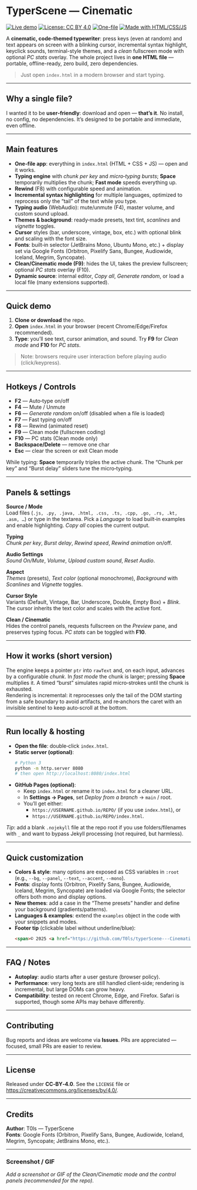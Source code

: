 # TyperScene — Cinematic

[![Live demo](https://img.shields.io/badge/demo-live-brightgreen?style=for-the-badge)](https://T0ls.github.io/typerScene---Cinematic/index.html)
[![License: CC BY 4.0](https://img.shields.io/badge/License-CC--BY--4.0-0a66ff?style=for-the-badge)](https://creativecommons.org/licenses/by/4.0/)
[![One-file](https://img.shields.io/badge/one--file-index.html-39ff14?style=for-the-badge)](#)
[![Made with HTML/CSS/JS](https://img.shields.io/badge/made%20with-HTML%20%2F%20CSS%20%2F%20JS-1f6feb?style=for-the-badge)](#)

A **cinematic, code-themed typewriter**: press keys (even at random) and text appears on screen with a blinking cursor, incremental syntax highlight, keyclick sounds, terminal-style themes, and a *clean* fullscreen mode with optional *PC stats* overlay. The whole project lives in **one HTML file** — portable, offline-ready, zero build, zero dependencies.

> Just open `index.html` in a modern browser and start typing.

---

## Why a single file?

I wanted it to be **user‑friendly**: download and open — **that’s it**. No install, no config, no dependencies. It’s designed to be portable and immediate, even offline.

---

## Main features

- **One‑file app**: everything in `index.html` (HTML + CSS + JS) — open and it works.
- **Typing engine** with *chunk per key* and *micro‑typing bursts*; **Space** temporarily multiplies the chunk; **Fast mode** speeds everything up.
- **Rewind** (F8) with configurable speed and animation.
- **Incremental syntax highlighting** for multiple languages, optimized to reprocess only the “tail” of the text while you type.
- **Typing audio** (WebAudio): mute/unmute (F4), master volume, and custom sound upload.
- **Themes & background**: ready‑made presets, text tint, *scanlines* and *vignette* toggles.
- **Cursor** styles (bar, underscore, vintage, box, etc.) with optional blink and scaling with the font size.
- **Fonts**: built‑in selector (JetBrains Mono, Ubuntu Mono, etc.) + display set via Google Fonts (Orbitron, Pixelify Sans, Bungee, Audiowide, Iceland, Megrim, Syncopate).
- **Clean/Cinematic mode (F9)**: hides the UI, takes the preview fullscreen; optional *PC stats* overlay (F10).
- **Dynamic source**: internal editor, *Copy all*, *Generate random*, or load a local file (many extensions supported).

---

## Quick demo

1. **Clone or download** the repo.  
2. **Open** `index.html` in your browser (recent Chrome/Edge/Firefox recommended).  
3. **Type**: you’ll see text, cursor animation, and sound. Try **F9** for *Clean mode* and **F10** for *PC stats*.

> Note: browsers require user interaction before playing audio (click/keypress).

---

## Hotkeys / Controls

- **F2** — Auto‑type on/off  
- **F4** — Mute / Unmute  
- **F6** — *Generate random* on/off (disabled when a file is loaded)  
- **F7** — Fast typing on/off  
- **F8** — Rewind (animated reset)  
- **F9** — Clean mode (fullscreen coding)  
- **F10** — PC stats (Clean mode only)  
- **Backspace/Delete** — remove one char  
- **Esc** — clear the screen or exit Clean mode  

While typing: **Space** temporarily triples the active *chunk*. The “Chunk per key” and “Burst delay” sliders tune the micro‑typing.

---

## Panels & settings

**Source / Mode**  
Load files (`.js, .py, .java, .html, .css, .ts, .cpp, .go, .rs, .kt, .asm, …`) or type in the textarea. Pick a *Language* to load built‑in examples and enable highlighting. *Copy all* copies the current output.

**Typing**  
*Chunk per key*, *Burst delay*, *Rewind speed*, *Rewind animation* on/off.

**Audio Settings**  
*Sound On/Mute*, *Volume*, *Upload custom sound*, *Reset Audio*.

**Aspect**  
*Themes* (presets), *Text color* (optional monochrome), *Background* with *Scanlines* and *Vignette* toggles.

**Cursor Style**  
Variants (Default, Vintage, Bar, Underscore, Double, Empty Box) + *Blink*. The cursor inherits the text color and scales with the active font.

**Clean / Cinematic**  
Hides the control panels, requests fullscreen on the *Preview* pane, and preserves typing focus. *PC stats* can be toggled with **F10**.

---

## How it works (short version)

The engine keeps a pointer `ptr` into `rawText` and, on each input, advances by a configurable *chunk*. In *fast mode* the chunk is larger; pressing **Space** multiplies it. A timed “burst” simulates rapid micro‑strokes until the chunk is exhausted.  
Rendering is incremental: it reprocesses only the tail of the DOM starting from a safe boundary to avoid artifacts, and re‑anchors the caret with an invisible sentinel to keep auto‑scroll at the bottom.

---

## Run locally & hosting

- **Open the file**: double‑click `index.html`.
- **Static server (optional)**:
  ```bash
  # Python 3
  python -m http.server 8080
  # then open http://localhost:8080/index.html
  ```
- **GitHub Pages (optional)**:
  - Keep `index.html` or rename it to `index.html` for a cleaner URL.
  - In **Settings → Pages**, set *Deploy from a branch* → `main` / root.
  - You’ll get either:
    - `https://USERNAME.github.io/REPO/` (if you use `index.html`), or
    - `https://USERNAME.github.io/REPO/index.html`.

*Tip*: add a blank `.nojekyll` file at the repo root if you use folders/filenames with `_` and want to bypass Jekyll processing (not required, but harmless).

---

## Quick customization

- **Colors & style**: many options are exposed as CSS variables in `:root` (e.g., `--bg`, `--panel`, `--text`, `--accent`, `--mono`).  
- **Fonts**: display fonts (Orbitron, Pixelify Sans, Bungee, Audiowide, Iceland, Megrim, Syncopate) are loaded via Google Fonts; the selector offers both mono and display options.  
- **New themes**: add a case in the “Theme presets” handler and define your background (gradients/patterns).  
- **Languages & examples**: extend the `examples` object in the code with your snippets and modes.  
- **Footer tip** (clickable label without underline/blue):  
  ```html
  <span>© 2025 <a href="https://github.com/T0ls/typerScene---Cinematic" style="text-decoration:none;color:inherit">T0ls — TyperScene</a>. CC‑BY‑4.0.</span>
  ```

---

## FAQ / Notes

- **Autoplay**: audio starts after a user gesture (browser policy).  
- **Performance**: very long texts are still handled client‑side; rendering is incremental, but large DOMs can grow heavy.  
- **Compatibility**: tested on recent Chrome, Edge, and Firefox. Safari is supported, though some APIs may behave differently.

---

## Contributing

Bug reports and ideas are welcome via **Issues**. PRs are appreciated — focused, small PRs are easier to review.

---

## License

Released under **CC‑BY‑4.0**. See the `LICENSE` file or <https://creativecommons.org/licenses/by/4.0/>.

---

## Credits

**Author**: T0ls — TyperScene  
**Fonts**: Google Fonts (Orbitron, Pixelify Sans, Bungee, Audiowide, Iceland, Megrim, Syncopate; JetBrains Mono, etc.).

---

### Screenshot / GIF

_Add a screenshot or GIF of the Clean/Cinematic mode and the control panels (recommended for the repo)._
